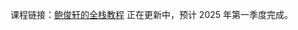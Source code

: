课程链接：[鲍俊轩的全栈教程](https://junxuanb.com/zh-cn/full-stack-tutorial/frontend/000-index/)
正在更新中，预计 2025 年第一季度完成。